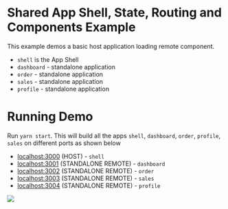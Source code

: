 # Shared App Shell, State, Routing and Components Example

This example demos a basic host application loading remote component.

- `shell` is the App Shell
- `dashboard` - standalone application
- `order` - standalone application
- `sales` - standalone application
- `profile` - standalone application

# Running Demo

Run `yarn start`. This will build all the apps `shell`, `dashboard`, `order`, `profile`, `sales` on different ports as shown below

- [localhost:3000](http://localhost:3000/) (HOST) - `shell`
- [localhost:3001](http://localhost:3001/) (STANDALONE REMOTE) - `dashboard`
- [localhost:3002](http://localhost:3002/) (STANDALONE REMOTE) - `order`
- [localhost:3003](http://localhost:3003/) (STANDALONE REMOTE) - `sales`
- [localhost:3004](http://localhost:3004/) (STANDALONE REMOTE) - `profile`

<!-- You will notice that each of the above URLs will look exactly same. For more details [Watch this YouTube video](https://www.youtube.com/watch?v=-LNcpralkjM) -->

<img src="https://ssl.google-analytics.com/collect?v=1&t=event&ec=email&ea=open&t=event&tid=UA-120967034-1&z=1589682154&cid=ae045149-9d17-0367-bbb0-11c41d92b411&dt=ModuleFederationExamples&dp=/email/AppShellSharedRoutes">
